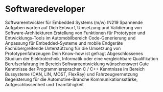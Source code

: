 # Softwaredeveloper
Softwareentwickler für Embedded Systems (m/w) IN219 Spannende Aufgaben warten auf Dich  Entwurf, Umsetzung und Validierung von Software-Architekturen Erstellung von Funktionen für Prototypen und Entwicklungs-Tools im Automobilbereich Code-Generierung und Anpassung für Embedded-Systeme und mobile Endgeräte Fachübergreifende Unterstützung für die Umsetzung von Prototypenfahrzeugen Dein Know-how ist gefragt  Abgeschlossenes Studium der Elektrotechnik, Informatik oder eine vergleichbare Qualifikation Berufserfahrung im Bereich Softwareentwicklung wünschenswert Gute Kenntnisse der Programmiersprachen C / C++ Kenntnisse im Bereich Bussysteme (CAN, LIN, MOST, FlexRay) und Fahrzeugvernetzung Begeisterung für die Automotive-Branche Kommunikationsstärke, Aufgeschlossenheit und Teamfähigkeit

